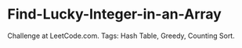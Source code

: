 # Find-Lucky-Integer-in-an-Array
Challenge at LeetCode.com. Tags: Hash Table, Greedy, Counting Sort.
